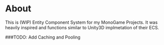 # About
This is (WIP) Entity Component System for my MonoGame Projects.
It was heavily inspired and functions similar to Unity3D implmetation of their ECS.

###TODO:
Add Caching and Pooling

